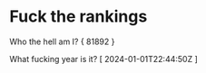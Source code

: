 # Fuck the rankings

Who the hell am I?
{ 81892 }

What fucking year is it?
[ 2024-01-01T22:44:50Z ]
